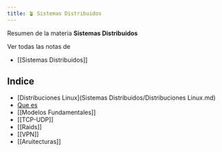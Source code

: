 ```yaml
---
title: 🪴 Sistemas Distribuidos
---
```


Resumen de la materia **Sistemas Distribuidos**

Ver todas las notas de 
- [[Sistemas Distribuidos]]


## Indice
- [Distribuciones Linux](Sistemas Distribuidos/Distribuciones Linux.md)
- [Que es](Sistemas%20Distribuidos/Que%20es.md)
- [[Modelos Fundamentales]]
- [[TCP-UDP]]
- [[Raids]]
- [[VPN]]
- [[Aruitecturas]]
